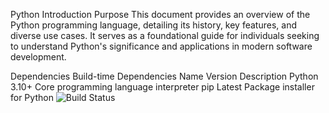 Python Introduction
Purpose
This document provides an overview of the Python programming language, detailing its history, key features, and diverse use cases. It serves as a foundational guide for individuals seeking to understand Python's significance and applications in modern software development.​

Dependencies
Build-time Dependencies
Name	Version	Description
Python	3.10+	Core programming language interpreter
pip	Latest	Package installer for Python
![Build Status](https://img.shields.io/badge/build-passing-brightgreen)


